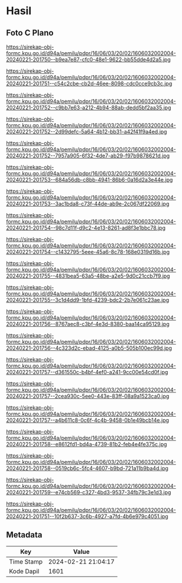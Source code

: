 # Hasil

## Foto C Plano

https://sirekap-obj-formc.kpu.go.id/d94a/pemilu/pdpr/16/06/03/20/02/1606032002004-20240221-201750--b9ea7e87-cfc0-48e1-9622-bb55dde4d2a5.jpg

https://sirekap-obj-formc.kpu.go.id/d94a/pemilu/pdpr/16/06/03/20/02/1606032002004-20240221-201751--c54c2cbe-cb2d-46ee-8098-cdc0cce9cb3c.jpg

https://sirekap-obj-formc.kpu.go.id/d94a/pemilu/pdpr/16/06/03/20/02/1606032002004-20240221-201752--c9bb7e63-a212-4b94-88ab-dedd5bf2aa35.jpg

https://sirekap-obj-formc.kpu.go.id/d94a/pemilu/pdpr/16/06/03/20/02/1606032002004-20240221-201752--2d99defc-5a64-4b12-bb31-a42f41f9a4ed.jpg

https://sirekap-obj-formc.kpu.go.id/d94a/pemilu/pdpr/16/06/03/20/02/1606032002004-20240221-201752--7957a905-6f32-4de7-ab29-f97b9878621d.jpg

https://sirekap-obj-formc.kpu.go.id/d94a/pemilu/pdpr/16/06/03/20/02/1606032002004-20240221-201753--684a56db-c8bb-4941-86b6-0a16d2a3e44e.jpg

https://sirekap-obj-formc.kpu.go.id/d94a/pemilu/pdpr/16/06/03/20/02/1606032002004-20240221-201753--3ac1bda8-c73f-44de-ab9e-2c067df22069.jpg

https://sirekap-obj-formc.kpu.go.id/d94a/pemilu/pdpr/16/06/03/20/02/1606032002004-20240221-201754--98c7d11f-d9c2-4e13-8261-ad8f3e1bbc78.jpg

https://sirekap-obj-formc.kpu.go.id/d94a/pemilu/pdpr/16/06/03/20/02/1606032002004-20240221-201754--c1432795-5eee-45a6-8c78-168e0319d16b.jpg

https://sirekap-obj-formc.kpu.go.id/d94a/pemilu/pdpr/16/06/03/20/02/1606032002004-20240221-201755--4831bea5-63a5-48be-a2e5-9d0c21ccb7f9.jpg

https://sirekap-obj-formc.kpu.go.id/d94a/pemilu/pdpr/16/06/03/20/02/1606032002004-20240221-201755--3c1d4dd9-1bfd-4239-bdc2-2b7e061c23ae.jpg

https://sirekap-obj-formc.kpu.go.id/d94a/pemilu/pdpr/16/06/03/20/02/1606032002004-20240221-201756--8767aec8-c3bf-4e3d-8380-baa14ca95129.jpg

https://sirekap-obj-formc.kpu.go.id/d94a/pemilu/pdpr/16/06/03/20/02/1606032002004-20240221-201756--4c323d2c-ebad-4125-a0b5-505b100ec99d.jpg

https://sirekap-obj-formc.kpu.go.id/d94a/pemilu/pdpr/16/06/03/20/02/1606032002004-20240221-201757--d361550c-b4bf-4ef0-a241-9cc00e54cd0f.jpg

https://sirekap-obj-formc.kpu.go.id/d94a/pemilu/pdpr/16/06/03/20/02/1606032002004-20240221-201757--2cea930c-5ee0-443e-83ff-08a9a1523ca0.jpg

https://sirekap-obj-formc.kpu.go.id/d94a/pemilu/pdpr/16/06/03/20/02/1606032002004-20240221-201757--a4b611c8-0c6f-4c4b-9458-0b1e49bcb14e.jpg

https://sirekap-obj-formc.kpu.go.id/d94a/pemilu/pdpr/16/06/03/20/02/1606032002004-20240221-201758--e8612fd1-bd4a-4739-81b2-feb4e4fe375c.jpg

https://sirekap-obj-formc.kpu.go.id/d94a/pemilu/pdpr/16/06/03/20/02/1606032002004-20240221-201758--0519cb6c-5fc4-4607-b9bd-721a11b9ba4d.jpg

https://sirekap-obj-formc.kpu.go.id/d94a/pemilu/pdpr/16/06/03/20/02/1606032002004-20240221-201759--e74cb569-c327-4bd3-9537-34fb79c3e1d3.jpg

https://sirekap-obj-formc.kpu.go.id/d94a/pemilu/pdpr/16/06/03/20/02/1606032002004-20240221-201751--10f2b637-3c6b-4927-a7fd-4b6e979c4051.jpg


## Metadata

| Key        | Value               |
| ---------- | ------------------- |
| Time Stamp | 2024-02-21 21:04:17 |
| Kode Dapil | 1601                |



